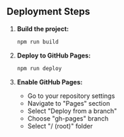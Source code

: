 

## Deployment Steps

1. **Build the project:**
   ```bash
   npm run build
   ```

2. **Deploy to GitHub Pages:**
   ```bash
   npm run deploy
   ```

3. **Enable GitHub Pages:**
   - Go to your repository settings
   - Navigate to "Pages" section
   - Select "Deploy from a branch"
   - Choose "gh-pages" branch
   - Select "/ (root)" folder


